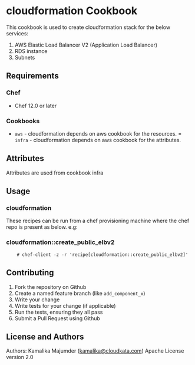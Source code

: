# cloudformation Cookbook

This cookbook is used to create cloudformation stack for the below services:

1. AWS Elastic Load Balancer V2 (Application Load Balancer)
2. RDS instance
3. Subnets

## Requirements

### Chef

- Chef 12.0 or later

### Cookbooks

- `aws` - cloudformation depends on aws cookbook for the resources.
= `infra` - cloudformation depends on aws cookbook for the attributes.

## Attributes

Attributes are used from cookbook infra

## Usage

### cloudformation

These recipes can be run from a chef provisioning machine where the chef repo is present as below.
e.g:

### cloudformation::create_public_elbv2

````# cd chef-repo/
    # chef-client -z -r 'recipe[cloudformation::create_public_elbv2]'
````


## Contributing

1. Fork the repository on Github
2. Create a named feature branch (like `add_component_x`)
3. Write your change
4. Write tests for your change (if applicable)
5. Run the tests, ensuring they all pass
6. Submit a Pull Request using Github

## License and Authors

Authors: Kamalika Majumder (kamalika@cloudkata.com)
Apache License version 2.0

